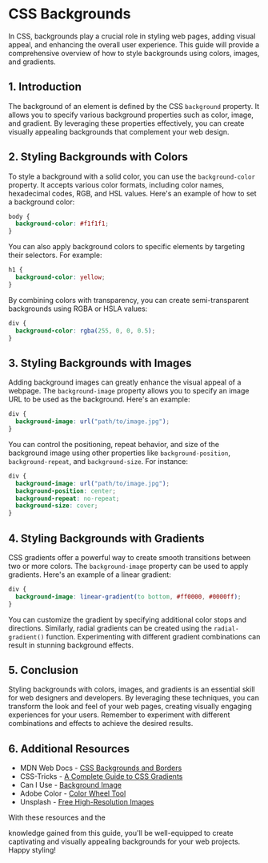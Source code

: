 # CSS Backgrounds

In CSS, backgrounds play a crucial role in styling web pages, adding visual appeal, and enhancing the overall user experience. This guide will provide a comprehensive overview of how to style backgrounds using colors, images, and gradients.

## 1. Introduction
The background of an element is defined by the CSS `background` property. It allows you to specify various background properties such as color, image, and gradient. By leveraging these properties effectively, you can create visually appealing backgrounds that complement your web design.

## 2. Styling Backgrounds with Colors
To style a background with a solid color, you can use the `background-color` property. It accepts various color formats, including color names, hexadecimal codes, RGB, and HSL values. Here's an example of how to set a background color:

```css
body {
  background-color: #f1f1f1;
}
```

You can also apply background colors to specific elements by targeting their selectors. For example:

```css
h1 {
  background-color: yellow;
}
```

By combining colors with transparency, you can create semi-transparent backgrounds using RGBA or HSLA values:

```css
div {
  background-color: rgba(255, 0, 0, 0.5);
}
```

## 3. Styling Backgrounds with Images
Adding background images can greatly enhance the visual appeal of a webpage. The `background-image` property allows you to specify an image URL to be used as the background. Here's an example:

```css
div {
  background-image: url("path/to/image.jpg");
}
```

You can control the positioning, repeat behavior, and size of the background image using other properties like `background-position`, `background-repeat`, and `background-size`. For instance:

```css
div {
  background-image: url("path/to/image.jpg");
  background-position: center;
  background-repeat: no-repeat;
  background-size: cover;
}
```

## 4. Styling Backgrounds with Gradients
CSS gradients offer a powerful way to create smooth transitions between two or more colors. The `background-image` property can be used to apply gradients. Here's an example of a linear gradient:

```css
div {
  background-image: linear-gradient(to bottom, #ff0000, #0000ff);
}
```

You can customize the gradient by specifying additional color stops and directions. Similarly, radial gradients can be created using the `radial-gradient()` function. Experimenting with different gradient combinations can result in stunning background effects.

## 5. Conclusion
Styling backgrounds with colors, images, and gradients is an essential skill for web designers and developers. By leveraging these techniques, you can transform the look and feel of your web pages, creating visually engaging experiences for your users. Remember to experiment with different combinations and effects to achieve the desired results.

## 6. Additional Resources
- MDN Web Docs - [CSS Backgrounds and Borders](https://developer.mozilla.org/en-US/docs/Web/CSS/CSS_Backgrounds_and_Borders)
- CSS-Tricks - [A Complete Guide to CSS Gradients](https://css-tricks.com/a-complete-guide-to-css-gradients/)
- Can I Use - [Background Image](https://caniuse.com/?search=background-image)
- Adobe Color - [Color Wheel Tool](https://color.adobe.com/create/color-wheel)
- Unsplash - [Free High-Resolution Images](https://unsplash.com/)

With these resources and the

 knowledge gained from this guide, you'll be well-equipped to create captivating and visually appealing backgrounds for your web projects. Happy styling!